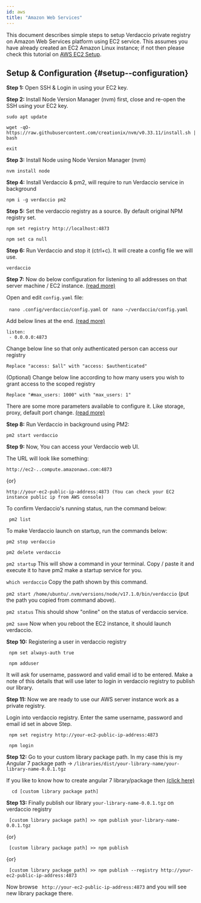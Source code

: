 ```yaml
---
id: aws
title: "Amazon Web Services"
---
```


This document describes simple steps to setup Verdaccio private registry on Amazon Web Services platform using EC2 service. This assumes you have already created an EC2 Amazon Linux instance; if not then please check this tutorial on [AWS EC2 Setup](https://www.howtoinmagento.com/2018/04/aws-cli-commands-for-aws-ec2-amazon.html).

## Setup & Configuration {#setup--configuration}

**Step 1:** Open SSH & Login in using your EC2 key.

**Step 2:** Install Node Version Manager (nvm) first, close and re-open the SSH using your EC2 key.

 ``` sudo apt update ```
 
 ``` wget -qO- https://raw.githubusercontent.com/creationix/nvm/v0.33.11/install.sh | bash ``` 
 
 ``` exit ```
 
**Step 3:** Install Node using Node Version Manager (nvm)

 ``` nvm install node ```

**Step 4:** Install Verdaccio & pm2, will require to run Verdaccio service in background

 ``` npm i -g verdaccio pm2 ```

**Step 5:** Set the verdaccio registry as a source. By default original NPM registry set.
 
 ``` npm set registry http://localhost:4873 ```
 
 ``` npm set ca null ```

**Step 6:** Run Verdaccio and stop it (ctrl+c). It will create a config file we will use.

 ``` verdaccio ```
 
**Step 7:** Now do below configuration for listening to all addresses on that server machine / EC2 instance. [(read more)](https://github.com/verdaccio/verdaccio/blob/master/conf/full.yaml)

Open and edit `config.yaml` file:

 ```  nano .config/verdaccio/config.yaml ``` or ```  nano ~/verdaccio/config.yaml ```

Add below lines at the end. [(read more)](https://github.com/verdaccio/verdaccio/blob/ff409ab7c05542a152100e3bc39cfadb36a8a080/conf/full.yaml#L113)

 ```
 listen:
  - 0.0.0.0:4873
```

Change below line so that only authenticated person can access our registry

 ``` Replace "access: $all" with "access: $authenticated" ```
 
 (Optional) Change below line according to how many users you wish to grant access to the scoped registry
 
 ``` Replace "#max_users: 1000" with "max_users: 1" ```

There are some more parameters available to configure it. Like storage, proxy, default port change. [(read more)](https://github.com/verdaccio/verdaccio/blob/ff409ab7c05542a152100e3bc39cfadb36a8a080/conf/full.yaml#L113)

**Step 8:** Run Verdaccio in background using PM2:

 ``` pm2 start verdaccio ```

**Step 9:** Now, You can access your Verdaccio web UI.

The URL will look like something:

 ``` http://ec2-..compute.amazonaws.com:4873 ```

{or}

 ``` http://your-ec2-public-ip-address:4873 (You can check your EC2 instance public ip from AWS console) ```

To confirm Verdaccio's running status, run the command below:

 ```  pm2 list ```
 
 To make Verdaccio launch on startup, run the commands below:
 
 ``` pm2 stop verdaccio ```
 
 ``` pm2 delete verdaccio ```
 
 ``` pm2 startup ``` This will show a command in your terminal. Copy / paste it and execute it to have pm2 make a startup service for you.
 
 ``` which verdaccio ``` Copy the path shown by this command.
 
 ``` pm2 start /home/ubuntu/.nvm/versions/node/v17.1.0/bin/verdaccio ``` (put the path you copied from command above).
 
 ``` pm2 status ```  This should show "online" on the status of verdaccio service.
 
 ``` pm2 save ``` Now when you reboot the EC2 instance, it should launch verdaccio.

**Step 10:** Registering a user in verdaccio registry

 ```  npm set always-auth true ```
 
 ```  npm adduser ```

It will ask for username, password and valid email id to be entered. Make a note of this details that will use later to login in verdaccio registry to publish our library.


**Step 11:** Now we are ready to use our AWS server instance work as a private registry.

Login into verdaccio registry. Enter the same username, password and email id set in above Step.

 ```  npm set registry http://your-ec2-public-ip-address:4873 ```
 
 ```  npm login ```

**Step 12:** Go to your custom library package path. In my case this is my Angular 7 package path -> `/libraries/dist/your-library-name/your-library-name-0.0.1.tgz`

If you like to know how to create angular 7 library/package then [(click here)](https://www.howtoinmagento.com/2019/11/how-to-create-your-first-angular-7.html)

 ```   cd [custom library package path] ```

**Step 13:** Finally publish our library `your-library-name-0.0.1.tgz` on verdaccio registry

 ```  [custom library package path] >> npm publish your-library-name-0.0.1.tgz ```

{or}

 ```  [custom library package path] >> npm publish ```

{or}

 ```  [custom library package path] >> npm publish --registry http://your-ec2-public-ip-address:4873 ```

Now browse  ```  http://your-ec2-public-ip-address:4873 ``` and you will see new library package there.



